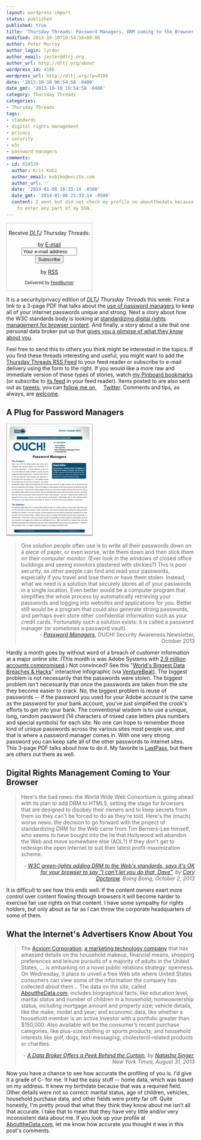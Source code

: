 ```yaml
---
layout: wordpress-import
status: published
published: true
title: 'Thursday Threads: Password Managers, DRM coming to the Browser, Personal Data Brokers'
modified: 2013-10-10T10:54:58+00:00
author: Peter Murray
author_login: lyrdor
author_email: jester@dltj.org
author_url: http://dltj.org/about
wordpress_id: 4186
wordpress_url: http://dltj.org/?p=4186
date: '2013-10-10 06:54:58 -0400'
date_gmt: '2013-10-10 10:54:58 -0400'
category: Thursday Threads
categories:
- Thursday Threads
tags:
- standards
- digital rights management
- privacy
- security
- w3c
- password managers
comments:
- id: 654520
  author: Kris Kobi
  author_email: kobiko@excite.com
  author_url: ''
  date: '2014-01-08 16:33:14 -0500'
  date_gmt: '2014-01-08 21:33:14 -0500'
  content: I went but did not check my profile on aboutthedata because I did not want
    to enter any part of my SSN.
---
```

<div id="feedburner-thursday-threads-email-2013w41" class="wp-caption alignright noprint noFrontPage" style="width: 230px;">
<form style="border: 1px solid rgb(204, 204, 204); padding: 3px; margin: 0pt; text-align: center;" action="http://feedburner.google.com/fb/a/mailverify" method="post" target="popupwindow" onsubmit="window.open('http://feedburner.google.com/fb/a/mailverify?uri=thursday-threads', 'popupwindow', 'scrollbars=yes,width=550,height=520');return true">
<p>Receive <i><acronym title="Disruptive Library Technology Jester">DLTJ</acronym></i> Thursday Threads:</p>
<p>by&nbsp;<a href="http://feedburner.google.com/fb/a/mailverify?uri=thursday-threads&amp;loc=en_US" title="D.L.T.J. Thursday Threads Email Subscription">E-mail</a><br /><input style="width: 140px;" name="email" value="Your e-mail address" onfocus="if (this.defaultValue==this.value) this.value = ''" type="text"/><input value="thursday-threads" name="uri" type="hidden"/><input name="loc" value="en_US" type="hidden"/><input value="Subscribe" type="submit"/></p>
<p>by&nbsp;<a href="http://feeds.dltj.org/thursday-threads/" title="D.L.T.J. Thursday Threads RSS Feed">RSS</a></p>
<p style="font-size: 80%;">Delivered by <a href="http://feedburner.google.com" target="_blank" title="Google Feedburner Service">FeedBurner</a></p>
</form>
</div>
<p>It is a security/privacy edition of <i><acronym title="Disruptive Library Technology Jester">DLTJ</acronym> Thursday Threads</i> this week.  First a link to a 3-page PDF that talks about the <a href="#p4186-password-managers">use of password managers</a> to keep all of your internet passwords unique and strong.  Next a story about how the W3C standards body is looking at <a href="#p4186-browser-drm">standardizing digital rights management for browser content</a>.  And finally, a story about a site that one personal data broker put up that <a href="#p4186-data-brokers">gives you a glimpse of what they know about you</a>.</p>
<p>Feel free to send this to others you think might be interested in the topics.  If you find these threads interesting and useful, you might want to add the <a title="RSS Feed for DLTJ Thursday Threads" href="http://feeds.dltj.org/thursday-threads/">Thursday Threads RSS Feed</a> to your feed reader or subscribe to e-mail delivery using the form to the right.  If you would like a more raw and immediate version of these types of stories, watch <a title="Peter Murray | Pinboard" href="http://pinboard.in/u:dltj">my Pinboard bookmarks</a> (or subscribe to <a title="RSS feed for Peter Murray's Pinboard account" href="http://feeds.pinboard.in/rss/u:dltj/">its feed</a> in your feed reader).  Items posted to are also sent out as <a title="Peter Murray's Twitter page" href="https://twitter.com/DataG">tweets</a>; you can <a target="_blank" href="https://twitter.com/intent/user?screen_name=DataG">follow me on <span style="background-image: url('//si0.twimg.com/images/dev/cms/intents/bird/bird_blue/bird_16_blue.png'); background-repeat: no-repeat; padding-left: 18px;">Twitter</span></a>.  Comments and tips, as always, are <a href="/contact">welcome</a>.</p>
<h2 id="p4186-password-managers">A Plug for Password Managers</h2>
<p><a href="http://www.securingthehuman.org/resources/newsletters/ouch/2013#october2013" title="http://www.securingthehuman.org/resources/newsletters/ouch/2013#october2013"><img src="/assets/images/2013/10/www.securingthehuman.org-newsletters-ouch-issues-OUCH-201310_en-231x300.png" alt="" width="231" height="300" class="alignright size-medium wp-image-4187" /></a><br />
<blockquote>One solution people often use is to write all their passwords down on a piece of paper, or even worse, write them down and then stick them on their computer monitor. (Ever look in the windows of closed office buildings and seeing monitors plastered with stickies?) This is poor security, as other people can find and read your passwords, especially if you travel and lose them or have them stolen. Instead, what we need is a solution that securely stores all of your passwords in a single location. Even better would be a computer program that simplifies the whole process by automatically retrieving your passwords and logging into websites and applications for you. Better still would be a program that could also generate strong passwords, and perhaps even store other confidential information such as your credit cards. Fortunately such a solution exists: it is called a password manager (or sometimes a password vault).
<div style="text-align: right; width: 100%;"><cite>- <a href="http://www.securingthehuman.org/resources/newsletters/ouch/2013#october2013" title="Password Managers | Securing the Human">Password Managers</a></cite>, OUCH! Security Awareness Newsletter, October 2013</div>
</blockquote>
<p>Hardly a month goes by without word of a breach of customer information at a major online site.  (This month is was Adobe Systems with <a href="http://blogs.adobe.com/conversations/2013/10/important-customer-security-announcement.html" title="Important Customer Security Announcement | Adobe">2.9 million accounts compromised</a>.)  Not convinced?  See this "<a href="http://www.informationisbeautiful.net/visualizations/worlds-biggest-data-breaches-hacks/" title="World&amp;#039;s Biggest Data Breaches &amp;amp; Hacks | Information Is Beautiful">World's Biggest Data Breaches &amp; Hacks</a>" interactive infographic (via <a href="http://venturebeat.com/2013/08/23/data-breach-graphic/" title="Data breach interactive chart shows major increase in security flaws | VentureBeat">VentureBeat</a>).  The biggest problem is not necessarily that the passwords were stolen.  The biggest problem isn't necessarily that once the passwords are taken from the site they become easier to crack.  No, the biggest problem is reuse of passwords -- if the password you used for your Adobe account is the same as the password for your bank account, you've just simplified the crook's efforts to get into your bank.  The conventional wisdom is to use a unique, long, random password (14 characters of mixed case letters plus numbers and special symbols) for each site.  No one can hope to remember those kind of unique passwords across the various sites most people use, and that is where a password manager comes in.  With one very strong password you can keep safe all of the other passwords to internet sites.  This 3-page PDF talks about how to do it.  My favorite is <a href="https://www.lastpass.com/">LastPass</a>, but there are others out there as well.</p>
<h2 id="p4186-browser-drm">Digital Rights Management Coming to Your Browser</h2>
<blockquote><p>Here's the bad news: the World Wide Web Consortium is going ahead with its plan to add DRM to HTML5, setting the stage for browsers that are designed to disobey their owners and to keep secrets from them so they can't be forced to do as they're told. Here's the (much) worse news: the decision to go forward with the project of standardizing DRM for the Web came from Tim Berners-Lee himself, who seems to have bought into the lie that Hollywood will abandon the Web and move somewhere else (AOL?) if they don't get to redesign the open Internet to suit their latest profit-maximization scheme.
<div style="text-align: right; width: 100%;"><cite>- <a href="http://boingboing.net/2013/10/02/w3c-green-lights-adding-drm-to.html" title="W3C green-lights adding DRM to the Web&#039;s standards, says it&#039;s OK for your browser to say "I can&amp;#039;t let you do that, Dave" | Boing Boing">W3C green-lights adding DRM to the Web's standards, says it's OK for your browser to say "I can't let you do that, Dave"</a>, by <a href="https://craphound.com/">Cory Doctorow</a>, Boing Boing, October 2, 2013</cite></div>
</blockquote>
<p>It is difficult to see how this ends well.  If the content owners exert more control over content flowing through browsers it will become harder to exercise fair use rights on that content.  I have some sympathy for rights holders, but only about as far as I can throw the corporate headquarters of some of them.</p>
<h2 id="p4186-data-brokers">What the Internet's Advertisers Know About You</h2>
<blockquote><p>The <a href="http://topics.nytimes.com/top/news/business/companies/acxiom-corp/index.html?inline=nyt-org" title="More information about Acxiom Corp">Acxiom Corporation</a>, <a title="Times article." href="http://www.nytimes.com/2012/06/17/technology/acxiom-the-quiet-giant-of-consumer-database-marketing.html?pagewanted=all">a marketing technology company</a> that has amassed details on the household makeup, financial means, shopping preferences and leisure pursuits of a majority of adults in the United States, ... is embarking on a novel public relations strategy: openness. On Wednesday, it plans to unveil a free Web site where United States consumers can view some of the information the company has collected about them... The data on the site, called <a href="http://aboutthedata.com/" title="About the Data website">AbouttheData.com</a>, includes biographical facts, like education level, marital status and number of children in a household; homeownership status, including mortgage amount and property size; vehicle details, like the make, model and year; and economic data, like whether a household member is an active investor with a portfolio greater than $150,000. Also available will be the consumer&rsquo;s recent purchase categories, like plus-size clothing or sports products; and household interests like golf, dogs, text-messaging, cholesterol-related products or charities.
<div style="text-align: right; width: 100%;"><cite>- <a href="http://www.nytimes.com/2013/09/01/business/a-data-broker-offers-a-peek-behind-the-curtain.html?pagewanted=all&_r=2" title="A Data Broker Offers a Peek Behind the Curtain | New York Times">A Data Broker Offers a Peek Behind the Curtain</a>, by <a href="http://topics.nytimes.com/top/reference/timestopics/people/s/natasha_singer/index.html" title="Natasha Singer | New York Times">Natasha Singer</a>, New York Times, August 31, 2013</cite></div>
</blockquote>
<p>Now you have a chance to see how accurate the profiling of you is.  I'd give it a grade of C- for me.  It had the easy stuff -- home data, which was based on my address.  It knew my birthdate because that was a required field.  Other details were not so correct:  marital status, age of children, vehicles, household purchase data, and other fields were pretty far off.  Quite honestly, I'm pretty proud that what they think they know about me isn't all that accurate.  I take that to mean that they have very little and/or very inconsistent data about me.  If you look up your profile at <a href="http://aboutthedata.com/" title="About the Data website">AbouttheData.com</a>, let me know how accurate you thought it was in this post's comments.</p>
